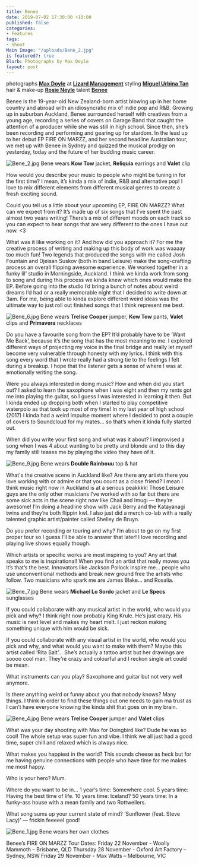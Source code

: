 ```yaml
---
title: Benee
date: 2019-07-02 17:30:00 +10:00
published: false
categories:
- Features
tags:
- Shoot
Main Image: "/uploads/Bene_2.jpg"
is featured?: true
Blurb: Photographs by Max Doyle
layout: post
---
```


photographs **[Max Doyle](https://www.instagram.com/maxdoyle_photographer/)** at **[Lizard Management](https://www.instagram.com/lizardmanagement/)**
styling **[Miguel Urbina Tan](https://www.instagram.com/miguelurbinatan/)**
hair & make-up **[Rosie Neyle](https://www.instagram.com/rosieneylemakeup/)**
talent **[Benee](https://www.instagram.com/benemusicc/)**

Benee is the 19-year-old New Zealand-born artist blowing up in her home country and abroad with an idiosyncratic mix of indie pop and R&B. Growing up in suburban Auckland, Benee surrounded herself with creatives from a young age, recording a series of covers on Garage Band that caught the attention of a producer while she was still in high school. Since then, she’s been recording and performing and gearing up for stardom. In the lead up to her debut EP FIRE ON MARZZ, and her second headline Australian tour, we met up with Benee in Sydney and quizzed the musical prodigy on yesterday, today and the future of her budding music career. 

![Bene_2.jpg](/uploads/Bene_2.jpg)
Bene wears **Kow Tow** jacket, **Reliquia** earrings and **Valet** clip

How would you describe your music to people who might be tuning in for the first time? 
I mean, it’s kinda a mix of indie, R&B and alternative pop! I love to mix different elements from different musical genres to create a fresh exciting sound.
 
Could you tell us a little about your upcoming EP, FIRE ON MARZZ? What can we expect from it? 
It’s made up of six songs that I’ve spent the past almost two years writing! There’s a mix of different moods on each track so you can expect to hear songs that are very different to the ones I have out now. <3
 
What was it like working on it? And how did you approach it? 
For me the creative process of writing and making up this body of work was waaaay too much fun! Two legends that produced the songs with me called Josh Fountain and Djeisan Suskov (both in band Leisure) make the song-crafting process an overall flipping awesome experience. We worked together in a funky lil’ studio in Morningside, Auckland. I think we kinda work from song to song and during this process we kinda knew which ones would make the EP. Before going into the studio I’d bring a bunch of notes about weird dreams I’d had or a really memorable night that I decided to write down at 3am. For me, being able to kinda explore different weird ideas was the ultimate way to just roll out finished songs that I think represent me best.

![Bene_6.jpg](/uploads/Bene_6.jpg)
Bene wears **Trelise Cooper** jumper, **Kow Tow** pants, **Valet** clips and **Primavera** necklaces

Do you have a favourite song from the EP? 
It’d probably have to be ‘Want Me Back’, because it’s the song that has the most meaning to me. I explored different ways of projecting my voice in the final bridge and really let myself become very vulnerable through honesty with my lyrics. I think with this song every word that I wrote really had a strong tie to the feelings I felt during a breakup. I hope that the listener gets a sense of where I was at emotionally writing the song.
 
Were you always interested in doing music? How and when did you start out? 
I asked to learn the saxophone when I was eight and then my rents got me into playing the guitar, so I guess I was interested in learning it then. But I kinda ended up dropping both when I started to play competitive waterpolo as that took up most of my time! In my last year of high school (2017) I kinda had a weird impulse moment where I decided to post a couple of covers to Soundcloud for my mates… so that’s when it kinda fully started out.
 
When did you write your first song and what was it about? 
I improvised a song when I was 4 about wanting to be pretty and blonde and to this day my family still teases me by playing the video they have of it. 

![Bene_9.jpg](/uploads/Bene_9.jpg)
Bene wears **Double Rainbouu** top & hat

What's the creative scene in Auckland like? Are there any artists there you love working with or admire or that you count as a close friend? 
I mean I think music right now in Auckland is at a serious peakkkk! Those Leisure guys are the only other musicians I’ve worked with so far but there are some sick acts in the scene right now like Chaii and Imugi — they’re awesome! I’m doing a headline show with Jack Berry and the Katayanagi twins and they’re both flippin kwl. I also just did a merch co-lab with a really talented graphic artist/painter called Shelley de Bruyn. 
 
Do you prefer recording or touring and why? 
I’m about to go on my first proper tour so I guess I’ll be able to answer that later! I love recording and playing live shows equally though. 
 
Which artists or specific works are most inspiring to you? 
Any art that speaks to me is inspirational! When you find an artist that really moves you it’s that’s the best. Innovators like Jackson Pollock inspire me… people who use unconventional methods and break new ground free the artists who follow.  Two musicians who spark me are James Blake... and Rosalia.

![Bene_7.jpg](/uploads/Bene_7.jpg)
Bene wears **Michael Lo Sordo** jacket and **Le Specs** sunglasses

If you could collaborate with any musical artist in the world, who would you pick and why?
I think right now probably King Krule. He’s just crazy. His music is next level and makes my heart melt. I just reckon making something unique with him would be sick. 

If you could collaborate with any visual artist in the world, who would you pick and why, and what would you want to make with them? 
Maybe this artist called ‘Rita Salt’... She’s actually a tattoo artist but her drawings are soooo cool man. They’re crazy and colourful and I reckon single art could be mean.

What instruments can you play? 
Saxophone and guitar but not very well anymore. 
 
Is there anything weird or funny about you that nobody knows? 
Many things. I think in order to find these things out one needs to gain ma trust as I can’t have everyone knowing the kinda shit that goes on in my brain.

![Bene_4.jpg](/uploads/Bene_4.jpg)
Bene wears **Trelise Cooper** jumper and **Valet** clips

What was your day shooting with Max for Doingbird like? 
Dude he was so cool! The whole setup was super fun and vibe. I think we all just had a good time, super chill and relaxed which is always nice.
 
What makes you happiest in the world? 
This sounds cheese as heck but for me having genuine connections with people who have time for me makes me most happy.

Who is your hero? 
Mum. 
 
Where do you want to be in... 
1 year’s time: Somewhere cool.
5 years time: Having the best time of life.
10 years time: Iceland?
50 years time: In a funky-ass house with a mean family and two Rottweilers. 
 
What song sums up your current state of mind? 
‘Sunflower (feat. Steve Lacy)’ — frickin feeeeel good!

![Bene_1.jpg](/uploads/Bene_1.jpg)
Bene wears her own clothes

Benee’s FIRE ON MARZZ Tour Dates: 
Friday 22 November - Woolly Mammoth – Brisbane, QLD
Thursday 28 November - Oxford Art Factory – Sydney, NSW
Friday 29 November - Max Watts – Melbourne, VIC


